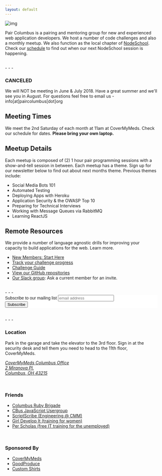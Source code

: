 ```yaml
---
layout: default
---
```


![img](http://i.imgur.com/OmBFBDK.jpg)  
  
Pair Columbus is a pairing and mentoring group for new and experienced web application developers. We host a number of code challenges and also a monthly meetup. We also function as the local chapter of [NodeSchool](http://nodeschool.io). Check our [schedule](/schedule) to find out when our next NodeSchool session is happening.  

<br />
- - -
<br />

### CANCELED
We will NOT be meeting in June & July 2018. Have a great summer and we'll see you in August. For questions feel free to email us - info[at]paircolumbus[dot]org 

## Meeting Times
We meet the 2nd Saturday of each month at 11am at CoverMyMeds. Check our schedule for dates. __Please bring your own laptop.__

## Meetup Details
Each meetup is composed of (2) 1 hour pair programming sessions with a show-and-tell session in between. Each meetup has a theme. Sign up for our newsletter below to find out about next months theme. Previous themes include:

  - Social Media Bots 101
  - Automated Testing
  - Deploying Apps with Heroku
  - Application Security & the OWASP Top 10
  - Preparing for Technical Interviews
  - Working with Message Queues via RabbitMQ
  - Learning ReactJS

## Remote Resources
We provide a number of language agnostic drills for improving your capacity to build applications for the web. Learn more.

  - [New Members: Start Here](/getting_started/)
  - [Track your challenge progress](http://challengeprogress.herokuapp.com/)
  - [Challenge Guide](/challenges/)
  - [View our GitHub repositories](https://github.com/paircolumbus/)
  - [Our Slack group](https://paircolumbus.slack.com): Ask a current member for an invite.

<br />
- - -
<br />

<link href="//cdn-images.mailchimp.com/embedcode/slim-081711.css" rel="stylesheet" type="text/css">
<style type="text/css">
  #mc_embed_signup{background:#fff; clear:left; font:14px Helvetica,Arial,sans-serif; }
</style>
<div id="mc_embed_signup">
<form action="//paircolumbus.us11.list-manage.com/subscribe/post?u=60b5026218d4c1f845a978d85&amp;id=de00a10964" method="post" id="mc-embedded-subscribe-form" name="mc-embedded-subscribe-form" class="validate" target="_blank" novalidate>
    <div id="mc_embed_signup_scroll">
  <label for="mce-EMAIL">Subscribe to our mailing list</label>
  <input type="email" value="" name="EMAIL" class="email" id="mce-EMAIL" placeholder="email address" required>
    <!-- real people should not fill this in and expect good things - do not remove this or risk form bot signups-->
    <div style="position: absolute; left: -5000px;"><input type="text" name="b_60b5026218d4c1f845a978d85_de00a10964" tabindex="-1" value=""></div>
    <div class="clear"><input type="submit" value="Subscribe" name="subscribe" id="mc-embedded-subscribe" class="button"></div>
  </div>
</form>
</div>

<br />
- - -
<br />

### Location
Park in the garage and take the elevator to the 3rd floor. Sign in at the security desk and tell them you need to head to the 11th floor, CoverMyMeds.

<p>
  <address>
    <a href="https://goo.gl/maps/XLvbG">
      CoverMyMeds Columbus Office<br>
      2 Miranova Pl.<br>
      Columbus, OH 43215
    </a>
  </address>
</p>


<br />

### Friends
- [Columbus Ruby Brigade](http://columbusrb.com/)
- [CBus JavaScript Usergroup](https://cbusjs.github.io/)
- [ScriptScribe (Engineering @ CMM)](https://www.scriptscribe.org/)
- [Girl Develop It (training for women)](https://www.girldevelopit.com/chapters/columbus)
- [Per Scholas (free IT training for the unemployed)](https://perscholas.org/?city=columbus)

<br />

### Sponsored By
- [CoverMyMeds](https://www.covermymeds.com/main/)
- [GoodProduce](http://goodproduce.net)
- [Custom Shirts](http://www.customshirts.com/)
